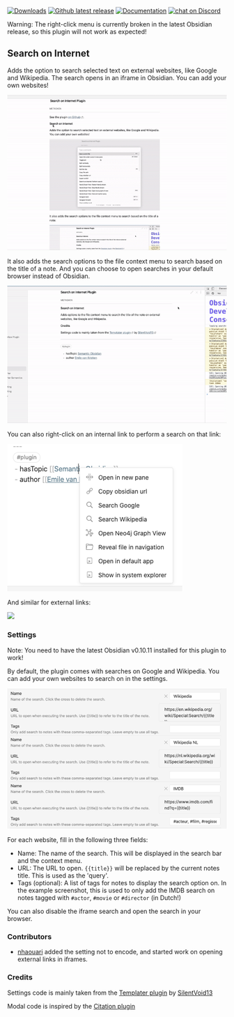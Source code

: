 
<p align="left">
    <a href="https://github.com/HEmile/obsidian-search-on-internet/releases">
        <img src="https://img.shields.io/github/downloads/HEmile/obsidian-search-on-internet/total.svg"
            alt="Downloads" width="110"></a> 
    <a href="https://github.com/HEmile/obsidian-search-on-internet/releases">
        <img src="https://img.shields.io/github/v/release/HEmile/obsidian-search-on-internet"
            alt="Github latest release" width="100"></a>
   <a href="https://publish.obsidian.md/semantic-obsidian/Search+on+Internet+Plugin">
        <img src="https://img.shields.io/badge/docs-Obsidian-blue"
            alt="Documentation" width="100"></a>
    <a href="https://discord.gg/sAmSGpaPgM">
        <img src="https://img.shields.io/discord/794500624163143720?logo=discord"
            alt="chat on Discord" width="120"></a>
</p>

Warning: The right-click menu is currently broken in the latest Obsidian release, so this plugin will not work as expected!

## Search on Internet
Adds the option to search selected text on external websites, like Google and Wikipedia. 
The search opens in an iframe in Obsidian. You can add your own websites! 

![](https://raw.githubusercontent.com/HEmile/obsidian-search-on-internet/master/resources/context_iframe.gif)

It also adds the search options to the file context menu to search based on the title of a note. 
And you can choose to open searches in your default browser instead of Obsidian.

![](https://raw.githubusercontent.com/HEmile/obsidian-search-on-internet/master/resources/demo.gif)

You can also right-click on an internal link to perform a search on that link:

![](https://raw.githubusercontent.com/HEmile/obsidian-search-on-internet/master/resources/internal_link.png)

And similar for external links:

![](https://raw.githubusercontent.com/HEmile/obsidian-search-on-internet/master/resources/external_link.png)

### Settings
Note: You need to have the latest Obsidian v0.10.11 installed for this plugin to work!

By default, the plugin comes with searches on Google and Wikipedia. 
You can add your own websites to search on in the settings. 

![](https://raw.githubusercontent.com/HEmile/obsidian-search-on-internet/master/resources/img.png)

For each website, fill in the following three fields:
- Name: The name of the search. This will be displayed in the search bar and the context menu.
- URL: The URL to open. `{{title}}` will be replaced by the current notes title. This is used as the 'query'.
- Tags (optional): A list of tags for notes to display the search option on. 
  In the example screenshot, this is used to only add the IMDB search on notes tagged with `#actor`, `#movie` or `#director` (in Dutch!)
  
You can also disable the iframe search and open the search in your browser. 
  
### Contributors
- [nhaouari](https://github.com/nhaouari) added the setting not to encode, and started work on opening external links in iframes.

### Credits
Settings code is mainly taken from the [Templater plugin](https://github.com/SilentVoid13/Templater) by [SilentVoid13](https://github.com/SilentVoid13)

Modal code is inspired by the [Citation plugin](https://github.com/hans/obsidian-citation-plugin/blob/master/src/modals.ts)
